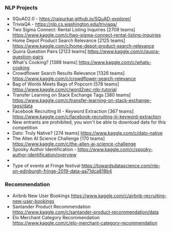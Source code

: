 ### NLP Projects
* SQuAD2.0 - https://rajpurkar.github.io/SQuAD-explorer/
* TriviaQA - https://nlp.cs.washington.edu/triviaqa/
* Two Sigma Connect: Rental Listing Inquiries [2709 teams] https://www.kaggle.com/c/two-sigma-connect-rental-listing-inquiries
* Home Depot Product Search Relevance [2125 teams] https://www.kaggle.com/c/home-depot-product-search-relevance
* Quora Question Pairs [2123 teams] https://www.kaggle.com/c/quora-question-pairs
* What's Cooking? [1388 teams] https://www.kaggle.com/c/whats-cooking
* Crowdflower Search Results Relevance [1326 teams] https://www.kaggle.com/c/crowdflower-search-relevance
* Bag of Words Meets Bags of Popcorn [578 teams] https://www.kaggle.com/c/word2vec-nlp-tutorial
* Transfer Learning on Stack Exchange Tags [380 teams] https://www.kaggle.com/c/transfer-learning-on-stack-exchange-tags/data
* Facebook Recruiting III - Keyword Extraction [367 teams] https://www.kaggle.com/c/facebook-recruiting-iii-keyword-extraction
* New entrants are prohibited, you won't be able to download data for this competition
* Dato: Truly Native? [274 teams] https://www.kaggle.com/c/dato-native
* The Allen AI Science Challenge [170 teams] https://www.kaggle.com/c/the-allen-ai-science-challenge
* Spooky Author Identification - https://www.kaggle.com/c/spooky-author-identification/overview
* 
* Type of events at Fringe festival https://towardsdatascience.com/nlp-on-edinburgh-fringe-2019-data-aa71dca818b4

### Recommendation
* Airbnb New User Bookings https://www.kaggle.com/c/airbnb-recruiting-new-user-bookings
* Santander Product Recommendation https://www.kaggle.com/c/santander-product-recommendation/data
* Elo Merchant Category Recommendation https://www.kaggle.com/c/elo-merchant-category-recommendation












